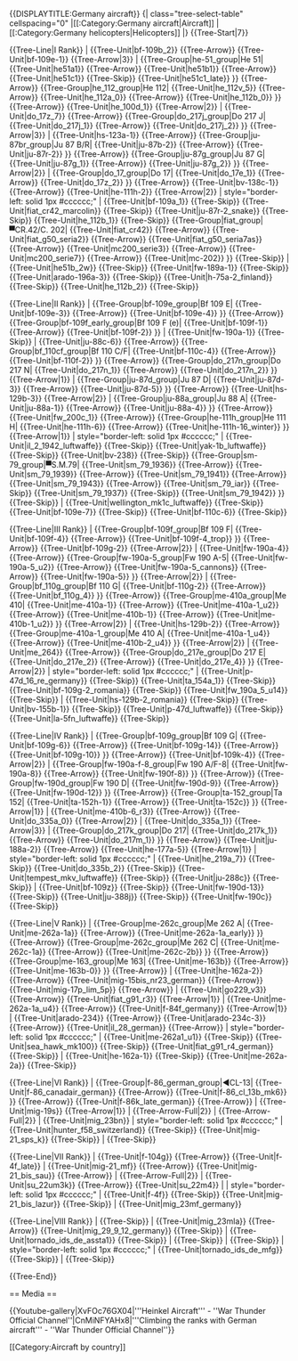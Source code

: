 {{DISPLAYTITLE:Germany aircraft}}
{| class="tree-select-table" cellspacing="0"
|[[:Category:Germany aircraft|Aircraft]]
|[[:Category:Germany helicopters|Helicopters]]
|}
{{Tree-Start|7}}

{{Tree-Line|I Rank}}
|
{{Tree-Unit|bf-109b_2}}
{{Tree-Arrow}}
{{Tree-Unit|bf-109e-1}}
{{Tree-Arrow|3}}
|
{{Tree-Group|he-51_group|He 51|
  {{Tree-Unit|he51a1}}
{{Tree-Arrow}}
{{Tree-Unit|he51b1}}
{{Tree-Arrow}}
{{Tree-Unit|he51c1}}
{{Tree-Skip}}
{{Tree-Unit|he51c1_late}}
}}
{{Tree-Arrow}}
{{Tree-Group|he_112_group|He 112|
  {{Tree-Unit|he_112v_5}}
{{Tree-Arrow}}
{{Tree-Unit|he_112a_0}}
{{Tree-Arrow}}
{{Tree-Unit|he_112b_0}}
}}
{{Tree-Arrow}}
{{Tree-Unit|he_100d_1}}
{{Tree-Arrow|2}}
|
{{Tree-Unit|do_17z_7}}
{{Tree-Arrow}}
{{Tree-Group|do_217j_group|Do 217 J|
  {{Tree-Unit|do_217j_1}}
{{Tree-Arrow}}
{{Tree-Unit|do_217j_2}}
}}
{{Tree-Arrow|3}}
|
{{Tree-Unit|hs-123a-1}}
{{Tree-Arrow}}
{{Tree-Group|ju-87br_group|Ju 87 B/R|
  {{Tree-Unit|ju-87b-2}}
{{Tree-Arrow}}
{{Tree-Unit|ju-87r-2}}
}}
{{Tree-Arrow}}
{{Tree-Group|ju-87g_group|Ju 87 G|
  {{Tree-Unit|ju-87g_1}}
{{Tree-Arrow}}
{{Tree-Unit|ju-87g_2}}
}}
{{Tree-Arrow|2}}
|
{{Tree-Group|do_17_group|Do 17|
  {{Tree-Unit|do_17e_1}}
{{Tree-Arrow}}
{{Tree-Unit|do_17z_2}}
}}
{{Tree-Arrow}}
{{Tree-Unit|bv-138c-1}}
{{Tree-Arrow}}
{{Tree-Unit|he-111h-2}}
{{Tree-Arrow|2}}
| style="border-left: solid 1px #cccccc;" |
{{Tree-Unit|bf-109a_1}}
{{Tree-Skip}}
{{Tree-Unit|fiat_cr42_marcolin}}
{{Tree-Skip}}
{{Tree-Unit|ju-87r-2_snake}}
{{Tree-Skip}}
{{Tree-Unit|he_112b_1}}
{{Tree-Skip}}
{{Tree-Group|fiat_group|▀CR.42/C. 202|
  {{Tree-Unit|fiat_cr42}}
{{Tree-Arrow}}
{{Tree-Unit|fiat_g50_seria2}}
{{Tree-Arrow}}
{{Tree-Unit|fiat_g50_seria7as}}
{{Tree-Arrow}}
{{Tree-Unit|mc200_serie3}}
{{Tree-Arrow}}
{{Tree-Unit|mc200_serie7}}
{{Tree-Arrow}}
{{Tree-Unit|mc-202}}
}}
{{Tree-Skip}}
|
{{Tree-Unit|he51b_2w}}
{{Tree-Skip}}
{{Tree-Unit|fw-189a-1}}
{{Tree-Skip}}
{{Tree-Unit|arado-196a-3}}
{{Tree-Skip}}
{{Tree-Unit|h-75a-2_finland}}
{{Tree-Skip}}
{{Tree-Unit|he_112b_2}}
{{Tree-Skip}}

{{Tree-Line|II Rank}}
|
{{Tree-Group|bf-109e_group|Bf 109 E|
  {{Tree-Unit|bf-109e-3}}
{{Tree-Arrow}}
{{Tree-Unit|bf-109e-4}}
}}
{{Tree-Arrow}}
{{Tree-Group|bf-109f_early_group|Bf 109 F (e)|
  {{Tree-Unit|bf-109f-1}}
{{Tree-Arrow}}
{{Tree-Unit|bf-109f-2}}
}}
|
{{Tree-Unit|fw-190a-1}}
{{Tree-Skip}}
|
{{Tree-Unit|ju-88c-6}}
{{Tree-Arrow}}
{{Tree-Group|bf_110cf_group|Bf 110 C/F|
  {{Tree-Unit|bf-110c-4}}
{{Tree-Arrow}}
{{Tree-Unit|bf-110f-2}}
}}
{{Tree-Arrow}}
{{Tree-Group|do_217n_group|Do 217 N|
  {{Tree-Unit|do_217n_1}}
{{Tree-Arrow}}
{{Tree-Unit|do_217n_2}}
}}
{{Tree-Arrow|1}}
|
{{Tree-Group|ju-87d_group|Ju 87 D|
  {{Tree-Unit|ju-87d-3}}
{{Tree-Arrow}}
{{Tree-Unit|ju-87d-5}}
}}
{{Tree-Arrow}}
{{Tree-Unit|hs-129b-3}}
{{Tree-Arrow|2}}
|
{{Tree-Group|ju-88a_group|Ju 88 A|
  {{Tree-Unit|ju-88a-1}}
{{Tree-Arrow}}
{{Tree-Unit|ju-88a-4}}
}}
{{Tree-Arrow}}
{{Tree-Unit|fw_200c_1}}
{{Tree-Arrow}}
{{Tree-Group|he-111h_group|He 111 H|
  {{Tree-Unit|he-111h-6}}
{{Tree-Arrow}}
{{Tree-Unit|he-111h-16_winter}}
}}
{{Tree-Arrow|1}}
| style="border-left: solid 1px #cccccc;" |
{{Tree-Unit|il_2_1942_luftwaffe}}
{{Tree-Skip}}
{{Tree-Unit|yak-1b_luftwaffe}}
{{Tree-Skip}}
{{Tree-Unit|bv-238}}
{{Tree-Skip}}
{{Tree-Group|sm-79_group|▀S.M.79|
  {{Tree-Unit|sm_79_1936}}
{{Tree-Arrow}}
{{Tree-Unit|sm_79_1939}}
{{Tree-Arrow}}
{{Tree-Unit|sm_79_1941}}
{{Tree-Arrow}}
{{Tree-Unit|sm_79_1943}}
{{Tree-Arrow}}
{{Tree-Unit|sm_79_iar}}
{{Tree-Skip}}
{{Tree-Unit|sm_79_1937}}
{{Tree-Skip}}
{{Tree-Unit|sm_79_1942}}
}}
{{Tree-Skip}}
|
{{Tree-Unit|wellington_mk1c_luftwaffe}}
{{Tree-Skip}}
{{Tree-Unit|bf-109e-7}}
{{Tree-Skip}}
{{Tree-Unit|bf-110c-6}}
{{Tree-Skip}}

{{Tree-Line|III Rank}}
|
{{Tree-Group|bf-109f_group|Bf 109 F|
  {{Tree-Unit|bf-109f-4}}
{{Tree-Arrow}}
{{Tree-Unit|bf-109f-4_trop}}
}}
{{Tree-Arrow}}
{{Tree-Unit|bf-109g-2}}
{{Tree-Arrow|2}}
|
{{Tree-Unit|fw-190a-4}}
{{Tree-Arrow}}
{{Tree-Group|fw-190a-5_group|Fw 190 A-5|
  {{Tree-Unit|fw-190a-5_u2}}
{{Tree-Arrow}}
{{Tree-Unit|fw-190a-5_cannons}}
{{Tree-Arrow}}
{{Tree-Unit|fw-190a-5}}
}}
{{Tree-Arrow|2}}
|
{{Tree-Group|bf_110g_group|Bf 110 G|
  {{Tree-Unit|bf-110g-2}}
{{Tree-Arrow}}
{{Tree-Unit|bf_110g_4}}
}}
{{Tree-Arrow}}
{{Tree-Group|me-410a_group|Me 410|
  {{Tree-Unit|me-410a-1}}
{{Tree-Arrow}}
{{Tree-Unit|me-410a-1_u2}}
{{Tree-Arrow}}
{{Tree-Unit|me-410b-1}}
{{Tree-Arrow}}
{{Tree-Unit|me-410b-1_u2}}
}}
{{Tree-Arrow|2}}
|
{{Tree-Unit|hs-129b-2}}
{{Tree-Arrow}}
{{Tree-Group|me-410a-1_group|Me 410 A|
  {{Tree-Unit|me-410a-1_u4}}
{{Tree-Arrow}}
{{Tree-Unit|me-410b-2_u4}}
}}
{{Tree-Arrow|2}}
|
{{Tree-Unit|me_264}}
{{Tree-Arrow}}
{{Tree-Group|do_217e_group|Do 217 E|
  {{Tree-Unit|do_217e_2}}
{{Tree-Arrow}}
{{Tree-Unit|do_217e_4}}
}}
{{Tree-Arrow|2}}
| style="border-left: solid 1px #cccccc;" |
{{Tree-Unit|p-47d_16_re_germany}}
{{Tree-Skip}}
{{Tree-Unit|ta_154a_1}}
{{Tree-Skip}}
{{Tree-Unit|bf-109g-2_romania}}
{{Tree-Skip}}
{{Tree-Unit|fw_190a_5_u14}}
{{Tree-Skip}}
|
{{Tree-Unit|hs-129b-2_romania}}
{{Tree-Skip}}
{{Tree-Unit|bv-155b-1}}
{{Tree-Skip}}
{{Tree-Unit|p-47d_luftwaffe}}
{{Tree-Skip}}
{{Tree-Unit|la-5fn_luftwaffe}}
{{Tree-Skip}}

{{Tree-Line|IV Rank}}
|
{{Tree-Group|bf-109g_group|Bf 109 G|
  {{Tree-Unit|bf-109g-6}}
{{Tree-Arrow}}
{{Tree-Unit|bf-109g-14}}
{{Tree-Arrow}}
{{Tree-Unit|bf-109g-10}}
}}
{{Tree-Arrow}}
{{Tree-Unit|bf-109k-4}}
{{Tree-Arrow|2}}
|
{{Tree-Group|fw-190a-f-8_group|Fw 190 A/F-8|
  {{Tree-Unit|fw-190a-8}}
{{Tree-Arrow}}
{{Tree-Unit|fw-190f-8}}
}}
{{Tree-Arrow}}
{{Tree-Group|fw-190d_group|Fw 190 D|
  {{Tree-Unit|fw-190d-9}}
{{Tree-Arrow}}
{{Tree-Unit|fw-190d-12}}
}}
{{Tree-Arrow}}
{{Tree-Group|ta-152_group|Ta 152|
  {{Tree-Unit|ta-152h-1}}
{{Tree-Arrow}}
{{Tree-Unit|ta-152c}}
}}
{{Tree-Arrow|1}}
|
{{Tree-Unit|me-410b-6_r3}}
{{Tree-Arrow}}
{{Tree-Unit|do_335a_0}}
{{Tree-Arrow|2}}
|
{{Tree-Unit|do_335a_1}}
{{Tree-Arrow|3}}
|
{{Tree-Group|do_217k_group|Do 217|
  {{Tree-Unit|do_217k_1}}
{{Tree-Arrow}}
{{Tree-Unit|do_217m_1}}
}}
{{Tree-Arrow}}
{{Tree-Unit|ju-188a-2}}
{{Tree-Arrow}}
{{Tree-Unit|he-177a-5}}
{{Tree-Arrow|1}}
| style="border-left: solid 1px #cccccc;" |
{{Tree-Unit|he_219a_7}}
{{Tree-Skip}}
{{Tree-Unit|do_335b_2}}
{{Tree-Skip}}
{{Tree-Unit|tempest_mkv_luftwaffe}}
{{Tree-Skip}}
{{Tree-Unit|ju-288c}}
{{Tree-Skip}}
|
{{Tree-Unit|bf-109z}}
{{Tree-Skip}}
{{Tree-Unit|fw-190d-13}}
{{Tree-Skip}}
{{Tree-Unit|ju-388j}}
{{Tree-Skip}}
{{Tree-Unit|fw-190c}}
{{Tree-Skip}}

{{Tree-Line|V Rank}}
|
{{Tree-Group|me-262c_group|Me 262 A|
  {{Tree-Unit|me-262a-1a}}
{{Tree-Arrow}}
{{Tree-Unit|me-262a-1a_early}}
}}
{{Tree-Arrow}}
{{Tree-Group|me-262c_group|Me 262 C|
  {{Tree-Unit|me-262c-1a}}
{{Tree-Arrow}}
{{Tree-Unit|me-262c-2b}}
}}
{{Tree-Arrow}}
{{Tree-Group|me-163_group|Me 163|
  {{Tree-Unit|me-163b}}
{{Tree-Arrow}}
{{Tree-Unit|me-163b-0}}
}}
{{Tree-Arrow}}
|
{{Tree-Unit|he-162a-2}}
{{Tree-Arrow}}
{{Tree-Unit|mig-15bis_nr23_german}}
{{Tree-Arrow}}
{{Tree-Unit|mig-17p_lim_5p}}
{{Tree-Arrow}}
|
{{Tree-Unit|go229_v3}}
{{Tree-Arrow}}
{{Tree-Unit|fiat_g91_r3}}
{{Tree-Arrow|1}}
|
{{Tree-Unit|me-262a-1a_u4}}
{{Tree-Arrow}}
{{Tree-Unit|f-84f_germany}}
{{Tree-Arrow|1}}
|
{{Tree-Unit|arado-234}}
{{Tree-Arrow}}
{{Tree-Unit|arado-234c-3}}
{{Tree-Arrow}}
{{Tree-Unit|il_28_german}}
{{Tree-Arrow}}
| style="border-left: solid 1px #cccccc;" |
{{Tree-Unit|me-262a1_u1}}
{{Tree-Skip}}
{{Tree-Unit|sea_hawk_mk100}}
{{Tree-Skip}}
{{Tree-Unit|fiat_g91_r4_german}}
{{Tree-Skip}}
|
{{Tree-Unit|he-162a-1}}
{{Tree-Skip}}
{{Tree-Unit|me-262a-2a}}
{{Tree-Skip}}

{{Tree-Line|VI Rank}}
|
{{Tree-Group|f-86_german_group|◄CL-13|
  {{Tree-Unit|f-86_canadair_german}}
{{Tree-Arrow}}
{{Tree-Unit|f-86_cl_13b_mk6}}
}}
{{Tree-Arrow}}
{{Tree-Unit|f-86k_late_german}}
{{Tree-Arrow}}
|
{{Tree-Unit|mig-19s}}
{{Tree-Arrow|1}}
|
{{Tree-Arrow-Full|2}}
|
{{Tree-Arrow-Full|2}}
|
{{Tree-Unit|mig_23bn}}
| style="border-left: solid 1px #cccccc;" |
{{Tree-Unit|hunter_f58_switzerland}}
{{Tree-Skip}}
{{Tree-Unit|mig-21_sps_k}}
{{Tree-Skip}}
|
{{Tree-Skip}}

{{Tree-Line|VII Rank}}
|
{{Tree-Unit|f-104g}}
{{Tree-Arrow}}
{{Tree-Unit|f-4f_late}}
|
{{Tree-Unit|mig-21_mf}}
{{Tree-Arrow}}
{{Tree-Unit|mig-21_bis_sau}}
{{Tree-Arrow}}
|
{{Tree-Arrow-Full|2}}
|
{{Tree-Unit|su_22um3k}}
{{Tree-Arrow}}
{{Tree-Unit|su_22m4}}
|
| style="border-left: solid 1px #cccccc;" |
{{Tree-Unit|f-4f}}
{{Tree-Skip}}
{{Tree-Unit|mig-21_bis_lazur}}
{{Tree-Skip}}
|
{{Tree-Unit|mig_23mf_germany}}

{{Tree-Line|VIII Rank}}
|
{{Tree-Skip}}
|
{{Tree-Unit|mig_23mla}}
{{Tree-Arrow}}
{{Tree-Unit|mig_29_9_12_germany}}
{{Tree-Skip}}
|
{{Tree-Unit|tornado_ids_de_assta1}}
{{Tree-Skip}}
|
{{Tree-Skip}}
|
{{Tree-Skip}}
| style="border-left: solid 1px #cccccc;" |
{{Tree-Unit|tornado_ids_de_mfg}}
{{Tree-Skip}}
|
{{Tree-Skip}}

{{Tree-End}}

== Media ==

<!-- ''Excellent additions to the article would be video guides, screenshots from the game, and photos.'' -->

{{Youtube-gallery|XvFOc76GX04|'''Heinkel Aircraft''' - ''War Thunder Official Channel''|CnMiNFYAHx8|'''Climbing the ranks with German aircraft'''  - ''War Thunder Official Channel''}}

[[Category:Aircraft by country]]
